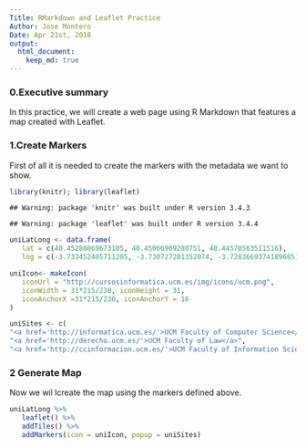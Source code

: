 ```yaml
---
Title: RMarkdown and Leaflet Practice
Author: Jose Montero
Date: Apr 21st, 2018
output: 
  html_document:
    keep_md: true
---
```


### 0.Executive summary

In this practice, we will create a web page using R Markdown that features a map created with Leaflet.

### 1.Create Markers
First of all it is needed to create the markers with the metadata we want to show.


```r
library(knitr); library(leaflet)
```

```
## Warning: package 'knitr' was built under R version 3.4.3
```

```
## Warning: package 'leaflet' was built under R version 3.4.4
```

```r
uniLatLong <- data.frame(
   lat = c(40.45280869673105, 40.45066969280751, 40.44570563511516),
   lng = c(-3.733452405711205, -3.730727281352074, -3.7283669374189685))

uniIcon<- makeIcon(
   iconUrl = "http://cursosinformatica.ucm.es/img/icons/ucm.png",
   iconWidth = 31*215/230, iconHeight = 31,
   iconAnchorX =31*215/230, iconAnchorY = 16
)

uniSites <- c(
"<a href='http://informatica.ucm.es/'>UCM Faculty of Computer Science</a>",
"<a href='http://derecho.ucm.es/'>UCM Faculty of Law</a>",
"<a href='http://ccinformacion.ucm.es/'>UCM Faculty of Information Science</a>")
```


### 2 Generate Map

Now we wil lcreate the map using the markers defined above.


```r
uniLatLong %>%
   leaflet() %>%
   addTiles() %>%
   addMarkers(icon = uniIcon, popup = uniSites)
```

<!--html_preserve--><div id="htmlwidget-186927254f16f436caff" style="width:672px;height:480px;" class="leaflet html-widget"></div>
<script type="application/json" data-for="htmlwidget-186927254f16f436caff">{"x":{"options":{"crs":{"crsClass":"L.CRS.EPSG3857","code":null,"proj4def":null,"projectedBounds":null,"options":{}}},"calls":[{"method":"addTiles","args":["//{s}.tile.openstreetmap.org/{z}/{x}/{y}.png",null,null,{"minZoom":0,"maxZoom":18,"maxNativeZoom":null,"tileSize":256,"subdomains":"abc","errorTileUrl":"","tms":false,"continuousWorld":false,"noWrap":false,"zoomOffset":0,"zoomReverse":false,"opacity":1,"zIndex":null,"unloadInvisibleTiles":null,"updateWhenIdle":null,"detectRetina":false,"reuseTiles":false,"attribution":"&copy; <a href=\"http://openstreetmap.org\">OpenStreetMap<\/a> contributors, <a href=\"http://creativecommons.org/licenses/by-sa/2.0/\">CC-BY-SA<\/a>"}]},{"method":"addMarkers","args":[[40.452808696731,40.4506696928075,40.4457056351152],[-3.7334524057112,-3.73072728135207,-3.72836693741897],{"iconUrl":{"data":"http://cursosinformatica.ucm.es/img/icons/ucm.png","index":0},"iconWidth":28.9782608695652,"iconHeight":31,"iconAnchorX":28.9782608695652,"iconAnchorY":16},null,null,{"clickable":true,"draggable":false,"keyboard":true,"title":"","alt":"","zIndexOffset":0,"opacity":1,"riseOnHover":false,"riseOffset":250},["<a href='http://informatica.ucm.es/'>UCM Faculty of Computer Science<\/a>","<a href='http://derecho.ucm.es/'>UCM Faculty of Law<\/a>","<a href='http://ccinformacion.ucm.es/'>UCM Faculty of Information Science<\/a>"],null,null,null,null,null,null]}],"limits":{"lat":[40.4457056351152,40.452808696731],"lng":[-3.7334524057112,-3.72836693741897]}},"evals":[],"jsHooks":[]}</script><!--/html_preserve-->

